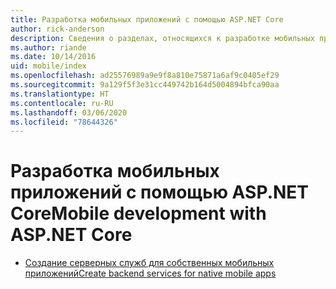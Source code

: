 ```yaml
---
title: Разработка мобильных приложений с помощью ASP.NET Core
author: rick-anderson
description: Сведения о разделах, относящихся к разработке мобильных приложений в ASP.NET Core.
ms.author: riande
ms.date: 10/14/2016
uid: mobile/index
ms.openlocfilehash: ad25576989a9e9f8a810e75871a6af9c0405ef29
ms.sourcegitcommit: 9a129f5f3e31cc449742b164d5004894bfca90aa
ms.translationtype: HT
ms.contentlocale: ru-RU
ms.lasthandoff: 03/06/2020
ms.locfileid: "78644326"
---
```

# <a name="mobile-development-with-aspnet-core"></a><span data-ttu-id="b5a1d-103">Разработка мобильных приложений с помощью ASP.NET Core</span><span class="sxs-lookup"><span data-stu-id="b5a1d-103">Mobile development with ASP.NET Core</span></span>

* [<span data-ttu-id="b5a1d-104">Создание серверных служб для собственных мобильных приложений</span><span class="sxs-lookup"><span data-stu-id="b5a1d-104">Create backend services for native mobile apps</span></span>](native-mobile-backend.md)

